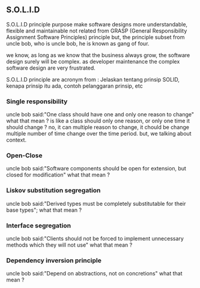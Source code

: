 ## S.O.L.I.D

S.O.L.I.D principle purpose make software designs more understandable, flexible and maintainable not related from 
GRASP (General Responsibility Assignment Software Principles) principle but, the principle subset from uncle bob, who is uncle bob, he is known as gang of four. 

we know, as long as we know that the business always grow, the software design surely will be complex. 
as developer maintenance the complex software design are very frustrated. 

S.O.L.I.D principle are acronym from :
Jelaskan tentang prinsip SOLID, kenapa prinsip itu ada, contoh pelanggaran prinsip, etc

### Single responsibility  
uncle bob said:"One class should have one and only one reason to change"
what that mean ? 
is like a class should only one reason, or only one time it should change ?
no, it can multiple reason to change, it chould be change multiple number of time change over the time period. 
but, we talking about context.  


### Open-Close
uncle bob said:"Software components should be open for extension, but closed for modification"
what that mean ? 





### Liskov substitution segregation 
uncle bob said:"Derived types must be completely substitutable for their base types";
what that mean ? 




### Interface segregation  
uncle bob said:"Clients should not be forced to implement unnecessary methods which they will not use"
what that mean ? 




### Dependency inversion principle 
uncle bob said:"Depend on abstractions, not on concretions"
what that mean ? 

 